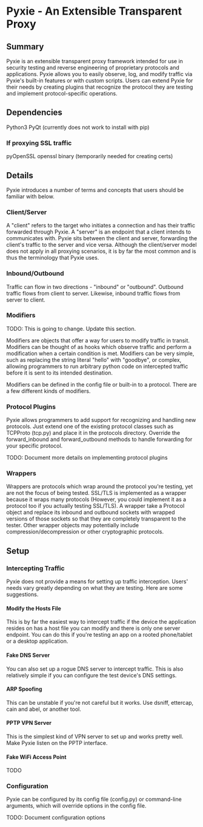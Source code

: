 # Pyxie - An Extensible Transparent Proxy

## Summary

Pyxie is an extensible transparent proxy framework intended for use in security
testing and reverse engineering of proprietary protocols and applications.
Pyxie allows you to easily observe, log, and modify traffic via Pyxie's
built-in features or with custom scripts. Users can extend Pyxie for their
needs by creating plugins that recognize the protocol they are testing and
implement protocol-specific operations. 

## Dependencies

Python3
PyQt (currently does not work to install with pip)

### If proxying SSL traffic
pyOpenSSL
openssl binary (temporarily needed for creating certs)

## Details

Pyxie introduces a number of terms and concepts that users should be familiar
with below.

### Client/Server

A "client" refers to the target who initiates a connection and has their
traffic forwarded through Pyxie. A "server" is an endpoint that a client
intends to communicates with. Pyxie sits between the client and server,
forwarding the client's traffic to the server and vice versa. Although the
client/server model does not apply in all proxying scenarios, it is by far the
most common and is thus the terminology that Pyxie uses.

### Inbound/Outbound

Traffic can flow in two directions - "inbound" or "outbound". Outbound traffic
flows from client to server. Likewise, inbound traffic flows from server to
client.

### Modifiers

TODO: This is going to change. Update this section.

Modifiers are objects that offer a way for users to modify traffic in
transit. Modifiers can be thought of as hooks which observe traffic and
perform a modification when a certain condition is met. Modifiers can be
very simple, such as replacing the string literal "hello" with "goodbye", or
complex, allowing programmers to run arbitrary python code on intercepted
traffic before it is sent to its intended destination. 

Modifiers can be defined in the config file or built-in to a protocol. There
are a few different kinds of modifiers.

### Protocol Plugins

Pyxie allows programmers to add support for recognizing and handling new
protocols. Just extend one of the existing protocol classes such as TCPProto
(tcp.py) and place it in the protocols directory. Override the forward\_inbound
and forward\_outbound methods to handle forwarding for your specific protocol.

TODO: Document more details on implementing protocol plugins

### Wrappers

Wrappers are protocols which wrap around the protocol you're testing, yet
are not the focus of being tested. SSL/TLS is implemented as a wrapper
because it wraps many protocols (However, you could implement it as a
protocol too if you actually testing SSL/TLS). A wrapper take a Protocol
object and replace its inbound and outbound sockets with wrapped versions of
those sockets so that they are completely transparent to the tester. Other
wrapper objects may potentially include compression/decompression or other
cryptographic protocols.

## Setup

### Intercepting Traffic

Pyxie does not provide a means for setting up traffic interception. Users'
needs vary greatly depending on what they are testing. Here are some
suggestions.

#### Modify the Hosts File

This is by far the easiest way to intercept traffic if the device the
application resides on has a host file you can modify and there is only one
server endpoint. You can do this if you're testing an app on a rooted
phone/tablet or a desktop application.

#### Fake DNS Server

You can also set up a rogue DNS server to intercept traffic. This is also
relatively simple if you can configure the test device's DNS settings.

#### ARP Spoofing

This can be unstable if you're not careful but it works. Use dsniff,
ettercap, cain and abel, or another tool.

#### PPTP VPN Server

This is the simplest kind of VPN server to set up and works pretty well.
Make Pyxie listen on the PPTP interface.

#### Fake WiFi Access Point

TODO

### Configuration

Pyxie can be configured by its config file (config.py) or command-line
arguments, which will override options in the config file.

TODO: Document configuration options
